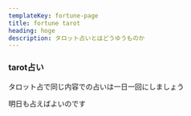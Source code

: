 ```yaml
---
templateKey: fortune-page
title: fortune tarot
heading: hoge
description: タロット占いとはどうゆうものか
---
```

### tarot占い

タロット占で同じ内容での占いは一日一回にしましょう

明日も占えばよいのです
